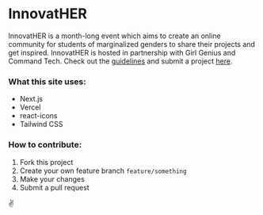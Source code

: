 # InnovatHER
InnovatHER is a month-long event which aims to create an online community for students of marginalized genders to share their projects and get inspired. InnovatHER is hosted in partnership with Girl Genius and Command Tech. Check out the [guidelines](https://innnovather.vercel.app/guidelines) and submit a project [here](https://airtable.com/shrxwr2YZHePwD5wz). 

### What this site uses:
- Next.js
- Vercel
- react-icons
- Tailwind CSS

### How to contribute:
1. Fork this project
2. Create your own feature branch `feature/something`
3. Make your changes
4. Submit a pull request

:v:
